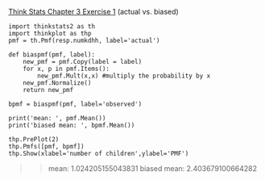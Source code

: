 [Think Stats Chapter 3 Exercise 1](http://greenteapress.com/thinkstats2/html/thinkstats2004.html#toc31) (actual vs. biased)

>> 
```
import thinkstats2 as th
import thinkplot as thp
pmf = th.Pmf(resp.numkdhh, label='actual')

def biaspmf(pmf, label):
    new_pmf = pmf.Copy(label = label)
    for x, p in pmf.Items():
        new_pmf.Mult(x,x) #multiply the probability by x
    new_pmf.Normalize()
    return new_pmf

bpmf = biaspmf(pmf, label='observed') 

print('mean: ', pmf.Mean())
print('biased mean: ', bpmf.Mean())

thp.PrePlot(2)
thp.Pmfs([pmf, bpmf])
thp.Show(xlabel='number of children',ylabel='PMF')
```
>> mean:  1.024205155043831
>> biased mean:  2.403679100664282
